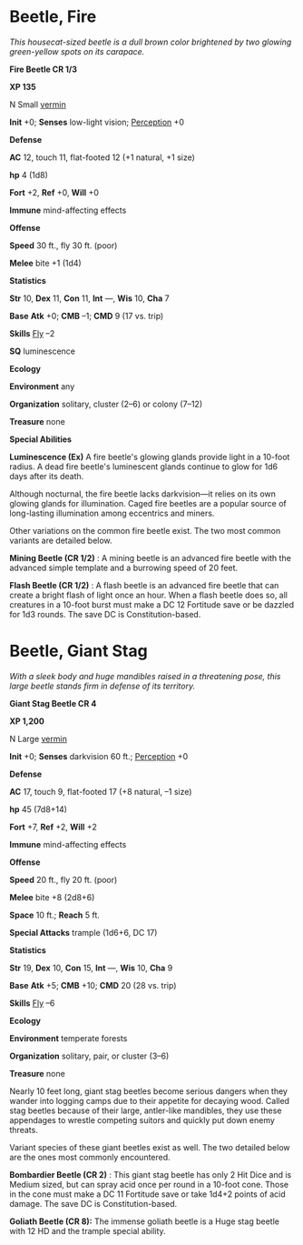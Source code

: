# Beetle, Fire

_This housecat-sized beetle is a dull brown color brightened by two glowing green-yellow spots on its carapace._

**Fire Beetle CR 1/3**

**XP 135**

N Small [vermin](creatureTypes#_vermin)

**Init** +0; **Senses** low-light vision; [Perception](../skills/perception#_perception) +0

**Defense**

**AC** 12, touch 11, flat-footed 12 (+1 natural, +1 size)

**hp** 4 (1d8)

**Fort** +2, **Ref** +0, **Will** +0

**Immune** mind-affecting effects

**Offense**

**Speed** 30 ft., fly 30 ft. (poor)

**Melee** bite +1 (1d4)

**Statistics**

**Str** 10, **Dex** 11, **Con** 11, **Int** —, **Wis** 10, **Cha** 7

**Base**  **Atk** +0; **CMB** –1; **CMD** 9 (17 vs. trip)

**Skills** [Fly](../skills/fly#_fly) –2

**SQ** luminescence

**Ecology**

**Environment** any

**Organization** solitary, cluster (2–6) or colony (7–12)

**Treasure** none

**Special Abilities**

**Luminescence (Ex)** A fire beetle's glowing glands provide light in a 10-foot radius. A dead fire beetle's luminescent glands continue to glow for 1d6 days after its death.

Although nocturnal, the fire beetle lacks darkvision—it relies on its own glowing glands for illumination. Caged fire beetles are a popular source of long-lasting illumination among eccentrics and miners.

Other variations on the common fire beetle exist. The two most common variants are detailed below.

**Mining Beetle (CR 1/2)** : A mining beetle is an advanced fire beetle with the advanced simple template and a burrowing speed of 20 feet.

**Flash Beetle (CR 1/2)** : A flash beetle is an advanced fire beetle that can create a bright flash of light once an hour. When a flash beetle does so, all creatures in a 10-foot burst must make a DC 12 Fortitude save or be dazzled for 1d3 rounds. The save DC is Constitution-based.

# Beetle, Giant Stag

_With a sleek body and huge mandibles raised in a threatening pose, this large beetle stands firm in defense of its territory._

**Giant Stag Beetle CR 4**

**XP 1,200**

N Large [vermin](creatureTypes#_vermin)

**Init** +0; **Senses** darkvision 60 ft.; [Perception](../skills/perception#_perception) +0

**Defense**

**AC** 17, touch 9, flat-footed 17 (+8 natural, –1 size)

**hp** 45 (7d8+14)

**Fort** +7, **Ref** +2, **Will** +2

**Immune** mind-affecting effects

**Offense**

**Speed** 20 ft., fly 20 ft. (poor)

**Melee** bite +8 (2d8+6)

**Space** 10 ft.; **Reach** 5 ft.

**Special Attacks** trample (1d6+6, DC 17)

**Statistics**

**Str** 19, **Dex** 10, **Con** 15, **Int** —, **Wis** 10, **Cha** 9

**Base**  **Atk** +5; **CMB** +10; **CMD** 20 (28 vs. trip)

**Skills** [Fly](../skills/fly#_fly) –6

**Ecology**

**Environment** temperate forests

**Organization** solitary, pair, or cluster (3–6)

**Treasure** none

Nearly 10 feet long, giant stag beetles become serious dangers when they wander into logging camps due to their appetite for decaying wood. Called stag beetles because of their large, antler-like mandibles, they use these appendages to wrestle competing suitors and quickly put down enemy threats.

Variant species of these giant beetles exist as well. The two detailed below are the ones most commonly encountered.

**Bombardier Beetle (CR 2)** : This giant stag beetle has only 2 Hit Dice and is Medium sized, but can spray acid once per round in a 10-foot cone. Those in the cone must make a DC 11 Fortitude save or take 1d4+2 points of acid damage. The save DC is Constitution-based.

**Goliath Beetle (CR 8):** The immense goliath beetle is a Huge stag beetle with 12 HD and the trample special ability.

